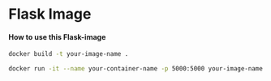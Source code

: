 # Flask Image

#### How to use this Flask-image
```sh
docker build -t your-image-name .
```
```sh
docker run -it --name your-container-name -p 5000:5000 your-image-name
```
